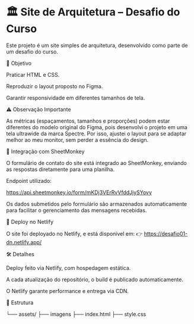 # 🏛️ Site de Arquitetura – Desafio do Curso

Este projeto é um site simples de arquitetura, desenvolvido como parte de um desafio do curso.


📌 Objetivo

Praticar HTML e CSS.

Reproduzir o layout proposto no Figma.

Garantir responsividade em diferentes tamanhos de tela.


⚠️ Observação Importante

As métricas (espaçamentos, tamanhos e proporções) podem estar diferentes do modelo original do Figma, pois desenvolvi o projeto em uma tela ultrawide da marca Spectre.
Por isso, ajustei o layout para se adaptar melhor ao meu monitor, sem perder a essência do design.


📝 Integração com SheetMonkey

O formulário de contato do site está integrado ao SheetMonkey, enviando as respostas diretamente para uma planilha.


Endpoint utilizado:

https://api.sheetmonkey.io/form/mKDj3VErRvVfddJjySYovy

Os dados submetidos pelo formulário são armazenados automaticamente para facilitar o gerenciamento das mensagens recebidas.


🚀 Deploy no Netlify

O site foi deployado no Netlify, e está disponível em:
👉 https://desafio01-dn.netlify.app/


🛠️ Detalhes

Deploy feito via Netlify, com hospedagem estática.

A cada atualização do repositório, o build é publicado automaticamente.

O Netlify garante performance e entrega via CDN.


📂 Estrutura

└── assets/
    ├── imagens
├── index.html
├── style.css
